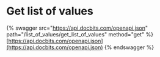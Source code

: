 # Get list of values

{% swagger src="https://api.docbits.com/openapi.json" path="/list_of_values/get_list_of_values" method="get" %}
[https://api.docbits.com/openapi.json](https://api.docbits.com/openapi.json)
{% endswagger %}
